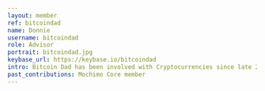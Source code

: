 ```yaml
---
layout: member
ref: bitcoindad
name: Donnie
username: bitcoindad
role: Advisor
portrait: bitcoindad.jpg
keybase_url: https://keybase.io/bitcoindad
intro: Bitcoin Dad has been involved with Cryptocurrencies since late 2013. Miner and trader, who specializes in fundamental analysis and marketing.
past_contributions: Mochimo Core member
---
```

